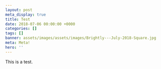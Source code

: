 ```yaml
---
layout: post
meta_display: true
title: Test
date: 2018-07-06 00:00:00 +0000
categories: []
tags: []
banner: assets/images/assets/images/Brightly---July-2018-Square.jpg
meta: Meta!
hero: ''
---
```

This is a test.
